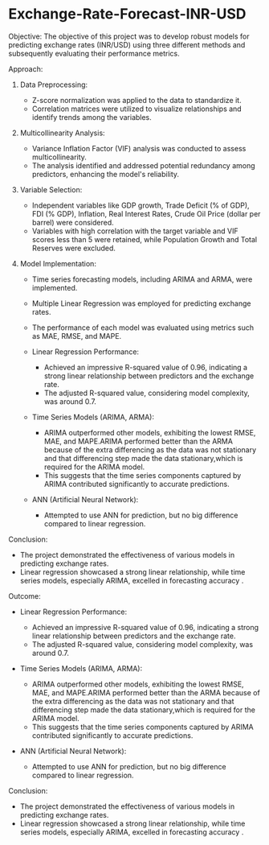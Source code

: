 # Exchange-Rate-Forecast-INR-USD

Objective:
The objective of this project was to develop robust models for predicting exchange rates (INR/USD) using three different methods and subsequently evaluating their performance metrics.

Approach:
1. Data Preprocessing:
   - Z-score normalization was applied to the data to standardize it.
   - Correlation matrices were utilized to visualize relationships and identify trends among the variables.

2. Multicollinearity Analysis:
   - Variance Inflation Factor (VIF) analysis was conducted to assess multicollinearity.
   - The analysis identified and addressed potential redundancy among predictors, enhancing the model's reliability.

3. Variable Selection:
   - Independent variables like GDP growth, Trade Deficit (% of GDP), FDI (% GDP), Inflation, Real Interest Rates, Crude Oil Price (dollar per barrel) were considered.
   - Variables with high correlation with the target variable and VIF scores less than 5 were retained, while Population Growth and Total Reserves were excluded.

4. Model Implementation:
   - Time series forecasting models, including ARIMA and ARMA, were implemented.
   - Multiple Linear Regression was employed for predicting exchange rates.
   - The performance of each model was evaluated using metrics such as MAE, RMSE, and MAPE.

   - Linear Regression Performance:
     - Achieved an impressive R-squared value of 0.96, indicating a strong linear relationship between predictors and the exchange rate.
     - The adjusted R-squared value, considering model complexity, was around 0.7.

   - Time Series Models (ARIMA, ARMA):
     - ARIMA outperformed other models, exhibiting the lowest RMSE, MAE, and MAPE.ARIMA performed better than the ARMA because of the extra differencing as the data was not stationary and that differencing step made the data stationary,which is required for the ARIMA model.
     - This suggests that the time series components captured by ARIMA contributed significantly to accurate predictions.

   - ANN (Artificial Neural Network):
     - Attempted to use ANN for prediction, but no big difference compared to linear regression.

Conclusion:
   - The project demonstrated the effectiveness of various models in predicting exchange rates.
   - Linear regression showcased a strong linear relationship, while time series models, especially ARIMA, excelled in forecasting accuracy .

Outcome:
   - Linear Regression Performance:
     - Achieved an impressive R-squared value of 0.96, indicating a strong linear relationship between predictors and the exchange rate.
     - The adjusted R-squared value, considering model complexity, was around 0.7.

   - Time Series Models (ARIMA, ARMA):
     - ARIMA outperformed other models, exhibiting the lowest RMSE, MAE, and MAPE.ARIMA performed better than the ARMA because of the extra differencing as the data was not stationary and that differencing step made the data stationary,which is required for the ARIMA model.
     - This suggests that the time series components captured by ARIMA contributed significantly to accurate predictions.

   - ANN (Artificial Neural Network):
     - Attempted to use ANN for prediction, but no big difference compared to linear regression.

Conclusion:
   - The project demonstrated the effectiveness of various models in predicting exchange rates.
   - Linear regression showcased a strong linear relationship, while time series models, especially ARIMA, excelled in forecasting accuracy .
